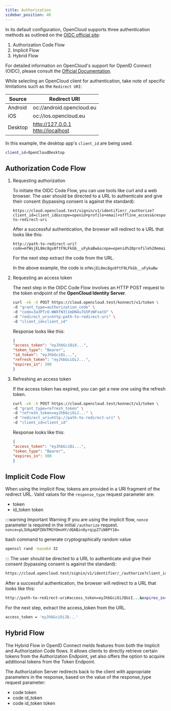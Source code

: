 ```yaml
---
title: Authorization
sidebar_position: 40
---
```


In its default configuration, OpenCloud supports three authentication methods as outlined on the [OIDC official site](https://openid.net/specs/openid-connect-core-1_0.html#rfc.section.3):

1. Authorization Code Flow
2. Implicit Flow
3. Hybrid Flow

For detailed information on OpenCloud's support for OpenID Connect (OIDC), please consult the [Official Documentation](../../../../admin/configuration/authentication-and-user-management).

While selecting an OpenCloud client for authentication, take note of specific limitations such as the `Redirect URI`:

| Source  | Redirect URI                                 |
|---------|----------------------------------------------|
| Android | oc://android.opencloud.eu                    |
| iOS     | oc://ios.opencloud.eu                        |
| Desktop | <http://127.0.0.1> <br /> <http://localhost> |

In this example, the desktop app's `client_id` are being used.

```bash
client_id=OpenCloudDesktop
```

## Authorization Code Flow

1. Requesting authorization

   To initiate the OIDC Code Flow, you can use tools like curl and a web browser.
   The user should be directed to a URL to authenticate and give their consent (bypassing consent is against the standard):

    ```plaintext
    https://cloud.opencloud.test/signin/v1/identifier/_/authorize?client_id=client_id&scope=openid+profile+email+offline_access&response_type=code&redirect_uri=http://path-to-redirect-uri
    ```

    After a successful authentication, the browser will redirect to a URL that looks like this:

    ```plaintext
    http://path-to-redirect-uri?code=mfWsjEL0mc8gx0ftF9LFkGb__uFykaBw&scope=openid%20profile%20email%20offline_access&session_state=32b08dd...&state=
    ```

    For the next step extract the code from the URL.

    In the above example,
    the code is `mfWsjEL0mc8gx0ftF9LFkGb__uFykaBw`

2. Requesting an access token

   The next step in the OIDC Code Flow involves an HTTP POST request
   to the token endpoint of the **OpenCloud Identity Server**.

    ```bash
    curl -vk -X POST https://cloud.opencloud.test/konnect/v1/token \
    -d "grant_type=authorization_code" \
    -d "code=3a3PTcO-WWXfN3l1mDN4u7G5PzWFxatU" \
    -d "redirect_uri=http:path-to-redirect-uri" \
    -d "client_id=client_id"
    ```

   Response looks like this:

    ```json
    {
    "access_token": "eyJhbGciOid...",
    "token_type": "Bearer",
    "id_token": "eyJhbGciOi...",
    "refresh_token": "eyJhbGciOiJ...",
    "expires_in": 300
    }
    ```

3. Refreshing an access token

   If the access token has expired, you can get a new one using the refresh token.

    ```bash
    curl -vk -X POST https://cloud.opencloud.test/konnect/v1/token \
    -d "grant_type=refresh_token" \
    -d "refresh_token=eyJhbGciOiJ..." \
    -d "redirect_uri=http://path-to-redirect-uri" \
    -d "client_id=client_id"
    ```

   Response looks like this:

    ```json
    {
    "access_token": "eyJhbGciOi...",
    "token_type": "Bearer",
    "expires_in": 300
    }
    ```

## Implicit Code Flow

When using the implicit flow, tokens are provided in a URI fragment of the redirect URL.
Valid values for the `response_type` request parameter are:

- token
- id_token token

:::warning Important Warning
If you are using the implicit flow, `nonce` parameter is required in the initial `/authorize` request.
`nonce=pL3UkpAQPZ8bTMGYOmxHY/dQABin8yrqipZ7iN0PY18=`

bash command to generate cryptographically random value

```bash
openssl rand -base64 32
```

:::
The user should be directed to a URL to authenticate and give their consent (bypassing consent is against the standard):

```bash
https://cloud.opencloud.test/signin/v1/identifier/_/authorize?client_id=client_id&scope=openid+profile+email+offline_access&response_type=id_token+token&redirect_uri=http://path-to-redirect-uri&nonce=pL3UkpAQPZ8bTMGYOmxHY/dQABin8yrqipZ7iN0PY18=
 ```

After a successful authentication, the browser will redirect to a URL that looks like this:

```bash
http://path-to-redirect-uri#access_token=eyJhbGciOiJQUzI...&expires_in=300&id_token=eyJhbGciOiJ...&scope=email%20openid%20profile&session_state=c8a1019f5e054d...&state=&token_type=Bearer
```

For the next step, extract the access_token from the URL.

```bash
access_token = 'eyJhbGciOiJQ...'
 ```

## Hybrid Flow

The Hybrid Flow in OpenID Connect melds features from both the Implicit and Authorization Code flows. It allows clients to directly retrieve certain tokens from the Authorization Endpoint, yet also offers the option to acquire additional tokens from the Token Endpoint.

The Authorization Server redirects back to the client with appropriate parameters in the response, based on the value of the response_type request parameter:

- code token
- code id_token
- code id_token token
